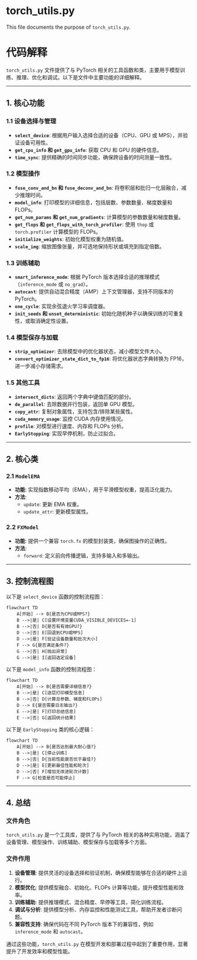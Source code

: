 # torch_utils.py

This file documents the purpose of `torch_utils.py`.

# 代码解释

`torch_utils.py` 文件提供了与 PyTorch 相关的工具函数和类，主要用于模型训练、推理、优化和调试。以下是文件中主要功能的详细解释。

---

## 1. **核心功能**

### 1.1 设备选择与管理
- **`select_device`**: 根据用户输入选择合适的设备（CPU、GPU 或 MPS），并验证设备可用性。
- **`get_cpu_info` 和 `get_gpu_info`**: 获取 CPU 和 GPU 的硬件信息。
- **`time_sync`**: 提供精确的时间同步功能，确保跨设备的时间测量一致性。

### 1.2 模型操作
- **`fuse_conv_and_bn` 和 `fuse_deconv_and_bn`**: 将卷积层和批归一化层融合，减少推理时间。
- **`model_info`**: 打印模型的详细信息，包括层数、参数数量、梯度数量和 FLOPs。
- **`get_num_params` 和 `get_num_gradients`**: 计算模型的参数数量和梯度数量。
- **`get_flops` 和 `get_flops_with_torch_profiler`**: 使用 `thop` 或 `torch.profiler` 计算模型的 FLOPs。
- **`initialize_weights`**: 初始化模型权重为随机值。
- **`scale_img`**: 缩放图像张量，并可选地保持形状或填充到指定倍数。

### 1.3 训练辅助
- **`smart_inference_mode`**: 根据 PyTorch 版本选择合适的推理模式（`inference_mode` 或 `no_grad`）。
- **`autocast`**: 提供自动混合精度（AMP）上下文管理器，支持不同版本的 PyTorch。
- **`one_cycle`**: 实现余弦退火学习率调度器。
- **`init_seeds` 和 `unset_deterministic`**: 初始化随机种子以确保训练的可重复性，或取消确定性设置。

### 1.4 模型保存与加载
- **`strip_optimizer`**: 去除模型中的优化器状态，减小模型文件大小。
- **`convert_optimizer_state_dict_to_fp16`**: 将优化器状态字典转换为 FP16，进一步减小存储需求。

### 1.5 其他工具
- **`intersect_dicts`**: 返回两个字典中键值匹配的部分。
- **`de_parallel`**: 去除数据并行包装，返回单 GPU 模型。
- **`copy_attr`**: 复制对象属性，支持包含/排除某些属性。
- **`cuda_memory_usage`**: 监控 CUDA 内存使用情况。
- **`profile`**: 对模型进行速度、内存和 FLOPs 分析。
- **`EarlyStopping`**: 实现早停机制，防止过拟合。

---

## 2. **核心类**

### 2.1 `ModelEMA`
- **功能**: 实现指数移动平均（EMA），用于平滑模型权重，提高泛化能力。
- **方法**:
  - `update`: 更新 EMA 权重。
  - `update_attr`: 更新模型属性。

### 2.2 `FXModel`
- **功能**: 提供一个兼容 `torch.fx` 的模型封装类，确保图操作的正确性。
- **方法**:
  - `forward`: 定义前向传播逻辑，支持多输入和多输出。

---

## 3. **控制流程图**

以下是 `select_device` 函数的控制流程图：

```mermaid
flowchart TD
    A[开始] --> B{是否为CPU或MPS?}
    B -->|是| C[设置环境变量CUDA_VISIBLE_DEVICES=-1]
    B -->|否| D{是否有有效GPU?}
    D -->|否| E[回退到CPU或MPS]
    D -->|是| F[验证设备数量和批次大小]
    F --> G{是否满足条件?}
    G -->|否| H[抛出异常]
    G -->|是| I[返回选定设备]
```

以下是 `model_info` 函数的控制流程图：

```mermaid
flowchart TD
    A[开始] --> B{是否需要详细信息?}
    B -->|是| C[逐层打印模型信息]
    B -->|否| D[计算总参数、梯度和FLOPs]
    D --> E{是否需要日志输出?}
    E -->|是| F[打印总结信息]
    E -->|否| G[返回统计结果]
```

以下是 `EarlyStopping` 类的核心逻辑：

```mermaid
flowchart TD
    A[开始] --> B{是否达到最大耐心值?}
    B -->|是| C[停止训练]
    B -->|否| D{当前性能是否优于最佳?}
    D -->|是| E[更新最佳性能和轮次]
    D -->|否| F[增加无改进轮次计数]
    F --> G[检查是否可能停止]
```

---

## 4. **总结**

### 文件角色
`torch_utils.py` 是一个工具库，提供了与 PyTorch 相关的各种实用功能，涵盖了设备管理、模型操作、训练辅助、模型保存与加载等多个方面。

### 文件作用
1. **设备管理**: 提供灵活的设备选择和验证机制，确保模型能够在合适的硬件上运行。
2. **模型优化**: 提供模型融合、初始化、FLOPs 计算等功能，提升模型性能和效率。
3. **训练辅助**: 提供推理模式、混合精度、早停等工具，简化训练流程。
4. **调试与分析**: 提供模型分析、内存监控和性能测试工具，帮助开发者诊断问题。
5. **兼容性支持**: 确保代码在不同 PyTorch 版本下的兼容性，例如 `inference_mode` 和 `autocast`。

通过这些功能，`torch_utils.py` 在模型开发和部署过程中起到了重要作用，显著提升了开发效率和模型性能。